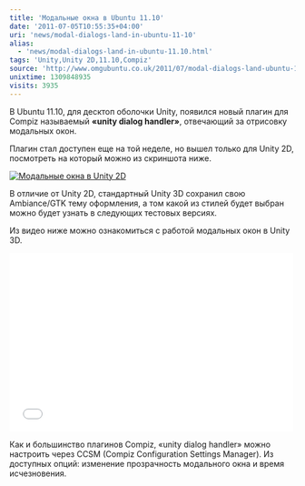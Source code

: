 ```yaml
---
title: 'Модальные окна в Ubuntu 11.10'
date: '2011-07-05T10:55:35+04:00'
uri: 'news/modal-dialogs-land-in-ubuntu-11-10'
alias: 
  - 'news/modal-dialogs-land-in-ubuntu-11.10.html'
tags: 'Unity,Unity 2D,11.10,Compiz'
source: 'http://www.omgubuntu.co.uk/2011/07/modal-dialogs-land-ubuntu-11-10/'
unixtime: 1309848935
visits: 3935
---
```

В Ubuntu 11.10, для десктоп оболочки Unity, появился новый плагин для Compiz называемый **«unity dialog handler»**, отвечающий за отрисовку модальных окон.

Плагин стал доступен еще на той неделе, но вышел только для Unity 2D, посмотреть на который можно из скриншота ниже.

[![Модальные окна в Unity 2D](img/2011/07/05/10-00/modal-dialogs-unity-2d-5903760969-o.jpg)](img/2011/07/05/10-00/modal-dialogs-unity-2d-5903760969-o.jpg)

В отличие от Unity 2D, стандартный Unity 3D сохранил свою Ambiance/GTK тему оформления, а том какой из стилей будет выбран можно будет узнать в следующих тестовых версиях.

Из видео ниже можно ознакомиться с работой модальных окон в Unity 3D.

<iframe width="500" height="314" src="//www.youtube.com/embed/42ofOHSJ3Ys" frameborder="0" allowfullscreen=""></iframe>

Как и большинство плагинов Compiz, «unity dialog handler» можно настроить через CCSM (Compiz Configuration Settings Manager). Из доступных опций: изменение прозрачность модального окна и время исчезновения.
